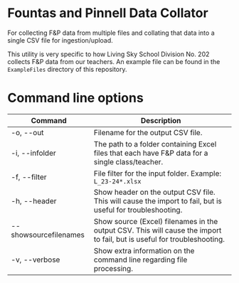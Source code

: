 # Fountas and Pinnell Data Collator
For collecting F&P data from multiple files and collating that data into a single CSV file for ingestion/upload. 

This utility is very specific to how Living Sky School Division No. 202 collects F&P data from our teachers. An example file can be found in the `ExampleFiles` directory of this repository.

# Command line options
| Command               | Description                                                                                    |
|-----------------------|------------------------------------------------------------------------------------------------|
| -o, --out             | Filename for the output CSV file.                                                              |
| -i, --infolder        | The path to a folder containing Excel files that each have F&P data for a single class/teacher.|
| -f, --filter          | File filter for the input folder. Example: `L_23-24*.xlsx`                                     |
| -h, --header          | Show header on the output CSV file. This will cause the import to fail, but is useful for troubleshooting. |
| --showsourcefilenames | Show source (Excel) filenames in the output CSV.  This will cause the import to fail, but is useful for troubleshooting. |
| -v, --verbose         | Show extra information on the command line regarding file processing.                          |
